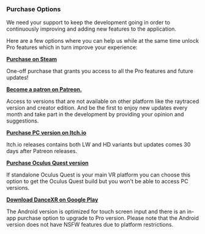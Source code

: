 ### Purchase Options

We need your support to keep the development going in order to continuously improving and adding new features to the application. 

Here are a few options where you can help us while at the same time unlock Pro features which in turn improve your experience: 


**[Purchase on Steam](https://store.steampowered.com/app/1905510/DanceXR)**

One-off purchase that grants you access to all the Pro features and future updates!


**[Become a patron on Patreon.](https://www.patreon.com/dvvr/)**

Access to versions that are not available on other platform like the raytraced version and creator edition. And be the first to enjoy new updates every month and take part in the development by providing your opinion and suggestions.


**[Purchase PC version on Itch.io](https://stormlab.itch.io/dvvr)**

Itch.io releases contains both LW and HD variants but updates comes 30 days after Patreon releases.  


**[Purchase Oculus Quest version](https://stormlab.itch.io/dancexr-quest)**

If standalone Oculus Quest is your main VR platform you can choose this option to get the Oculus Quest build but you won't be able to access PC versions. 


**[Download DanceXR on Google Play](https://play.google.com/store/apps/details?id=com.vrstormlab.dancexr)** 

The Android version is optimized for touch screen input and there is an in-app purchase option to upgrade to Pro version. Please note that the Android version does not have NSFW features due to platform restrictions. 
